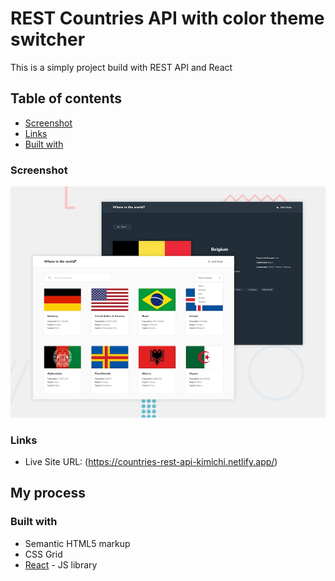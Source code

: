 # REST Countries API with color theme switcher

This is a simply project build with REST API and React

## Table of contents

- [Screenshot](#screenshot)
- [Links](#links)
- [Built with](#built-with)

### Screenshot

![desktop](./design/desktop-preview.jpg)

### Links

- Live Site URL: (https://countries-rest-api-kimichi.netlify.app/)

## My process

### Built with

- Semantic HTML5 markup
- CSS Grid
- [React](https://reactjs.org/) - JS library
